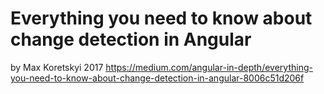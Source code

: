 # Everything you need to know about change detection in Angular

by Max Koretskyi 2017
https://medium.com/angular-in-depth/everything-you-need-to-know-about-change-detection-in-angular-8006c51d206f
